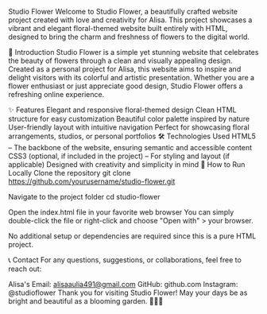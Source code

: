 Studio Flower
Welcome to Studio Flower, a beautifully crafted website project created with love and creativity for Alisa. This project showcases a vibrant and elegant floral-themed website built entirely with HTML, designed to bring the charm and freshness of flowers to the digital world.

🌸 Introduction
Studio Flower is a simple yet stunning website that celebrates the beauty of flowers through a clean and visually appealing design. Created as a personal project for Alisa, this website aims to inspire and delight visitors with its colorful and artistic presentation. Whether you are a flower enthusiast or just appreciate good design, Studio Flower offers a refreshing online experience.

✨ Features
Elegant and responsive floral-themed design
Clean HTML structure for easy customization
Beautiful color palette inspired by nature
User-friendly layout with intuitive navigation
Perfect for showcasing floral arrangements, studios, or personal portfolios
🛠 Technologies Used
HTML5 – The backbone of the website, ensuring semantic and accessible content
CSS3 (optional, if included in the project) – For styling and layout (if applicable)
Designed with creativity and simplicity in mind
🚀 How to Run Locally
Clone the repository
git clone https://github.com/yourusername/studio-flower.git

Navigate to the project folder
cd studio-flower

Open the index.html file in your favorite web browser
You can simply double-click the file or right-click and choose "Open with" > your browser.

No additional setup or dependencies are required since this is a pure HTML project.

📞 Contact
For any questions, suggestions, or collaborations, feel free to reach out:

Alisa's Email: 
alisaaulia491@gmail.com
GitHub: 
github.com
Instagram: 
@studioflower
Thank you for visiting Studio Flower! May your days be as bright and beautiful as a blooming garden. 🌷🌼🌻
